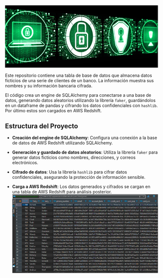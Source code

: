 [![](https://github.com/cristobalqv/DF_encriptacion_y_carga_AWS_Redshift/blob/main/ciberseguridad.jpeg)](https://github.com/cristobalqv/DF_encriptacion_y_carga_AWS_Redshift/blob/main/ciberseguridad.jpeg)

Este repositorio contiene una tabla de base de datos que almacena datos ficticios de una serie de clientes de un banco. La información muestra sus nombres y su información bancaria cifrada.

El código crea un engine de SQLAlchemy para conectarse a una base de datos, generando datos aleatorios utilizando la librería `faker`, guardándolos en un dataframe de pandas y cifrando los datos confidenciales con `hashlib`. Por último estos son cargados en AWS Redshift.

## Estructura del Proyecto

- **Creación del engine de SQLAlchemy**: Configura una conexión a la base de datos de AWS Redshift utilizando SQLAlchemy.

- **Generación y guardado de datos aleatorios**: Utiliza la librería `faker` para generar datos ficticios como nombres, direcciones, y correos electrónicos.

- **Cifrado de datos**: Usa la librería `hashlib` para cifrar datos confidenciales, asegurando la protección de información sensible.

- **Carga a AWS Redshift**: Los datos generados y cifrados se cargan en una tabla de AWS Redshift para análisis posterior.
[![](https://github.com/cristobalqv/DF_encriptacion_y_carga_AWS_Redshift/blob/main/encriptacion%20dbeaver.png)](https://github.com/cristobalqv/DF_encriptacion_y_carga_AWS_Redshift/blob/main/encriptacion%20dbeaver.png)
